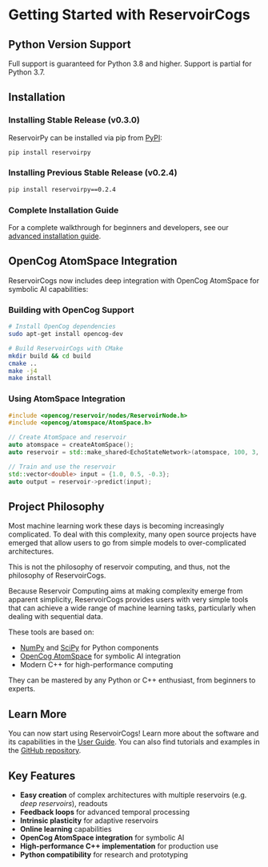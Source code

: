 # Getting Started with ReservoirCogs

## Python Version Support

Full support is guaranteed for Python 3.8 and higher. Support is partial for Python 3.7.

## Installation

### Installing Stable Release (v0.3.0)

ReservoirPy can be installed via pip from [PyPI](https://pypi.org/project/reservoirpy):

```bash
pip install reservoirpy
```

### Installing Previous Stable Release (v0.2.4)

```bash
pip install reservoirpy==0.2.4
```

### Complete Installation Guide

For a complete walkthrough for beginners and developers, see our [advanced installation guide](developer_guide/advanced_install.md).

## OpenCog AtomSpace Integration

ReservoirCogs now includes deep integration with OpenCog AtomSpace for symbolic AI capabilities:

### Building with OpenCog Support

```bash
# Install OpenCog dependencies
sudo apt-get install opencog-dev

# Build ReservoirCogs with CMake
mkdir build && cd build
cmake ..
make -j4
make install
```

### Using AtomSpace Integration

```cpp
#include <opencog/reservoir/nodes/ReservoirNode.h>
#include <opencog/atomspace/AtomSpace.h>

// Create AtomSpace and reservoir
auto atomspace = createAtomSpace();
auto reservoir = std::make_shared<EchoStateNetwork>(atomspace, 100, 3, 1);

// Train and use the reservoir
std::vector<double> input = {1.0, 0.5, -0.3};
auto output = reservoir->predict(input);
```

## Project Philosophy

Most machine learning work these days is becoming increasingly complicated. To deal with this complexity, many open source projects have emerged that allow users to go from simple models to over-complicated architectures.

This is not the philosophy of reservoir computing, and thus, not the philosophy of ReservoirCogs.

Because Reservoir Computing aims at making complexity emerge from apparent simplicity, ReservoirCogs provides users with very simple tools that can achieve a wide range of machine learning tasks, particularly when dealing with sequential data.

These tools are based on:
- [NumPy](https://numpy.org/) and [SciPy](https://www.scipy.org/) for Python components
- [OpenCog AtomSpace](https://github.com/opencog/atomspace) for symbolic AI integration
- Modern C++ for high-performance computing

They can be mastered by any Python or C++ enthusiast, from beginners to experts.

## Learn More

You can now start using ReservoirCogs! Learn more about the software and its capabilities in the [User Guide](user_guide/index.md). You can also find tutorials and examples in the [GitHub repository](https://github.com/HyperCogWizard/reservoircogs/tree/main/tutorials).

## Key Features

- **Easy creation** of complex architectures with multiple reservoirs (e.g. *deep reservoirs*), readouts
- **Feedback loops** for advanced temporal processing
- **Intrinsic plasticity** for adaptive reservoirs
- **Online learning** capabilities
- **OpenCog AtomSpace integration** for symbolic AI
- **High-performance C++ implementation** for production use
- **Python compatibility** for research and prototyping